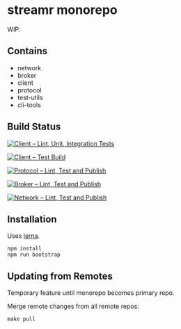 # streamr monorepo

WIP.

## Contains

* network
* broker
* client
* protocol
* test-utils
* cli-tools

## Build Status

[![Client – Lint, Unit, Integration Tests](https://github.com/streamr-dev/monorepo/actions/workflows/client-code.yml/badge.svg)](https://github.com/streamr-dev/monorepo/actions/workflows/client-code.yml)

[![Client – Test Build](https://github.com/streamr-dev/monorepo/actions/workflows/client-build.yml/badge.svg)](https://github.com/streamr-dev/monorepo/actions/workflows/client-build.yml)

[![Protocol – Lint, Test and Publish](https://github.com/streamr-dev/monorepo/actions/workflows/protocol.yml/badge.svg)](https://github.com/streamr-dev/monorepo/actions/workflows/protocol.yml)

[![Broker – Lint, Test and Publish](https://github.com/streamr-dev/monorepo/actions/workflows/broker.yml/badge.svg)](https://github.com/streamr-dev/monorepo/actions/workflows/broker.yml)

[![Network – Lint, Test and Publish](https://github.com/streamr-dev/monorepo/actions/workflows/network.yml/badge.svg)](https://github.com/streamr-dev/monorepo/actions/workflows/network.yml)

## Installation

Uses [lerna](https://github.com/lerna/lerna#readmes).

```
npm install
npm run bootstrap
```

## Updating from Remotes

Temporary feature until monorepo becomes primary repo.

Merge remote changes from all remote repos:

```
make pull
```
